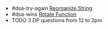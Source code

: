 - #dsa-try-again [Reorganize String](https://leetcode.com/problems/reorganize-string/)
- #dsa-wins [Rotate Function](https://leetcode.com/problems/rotate-function/)
- TODO 3 DP questions from 12 to 2pm